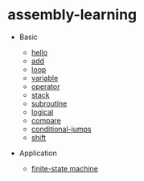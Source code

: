 # assembly-learning

- Basic
	- [hello](basic/hello.asm)
	- [add](basic/add.asm)
	- [loop](basic/loop.asm)
	- [variable](basic/variable.asm)
	- [operator](basic/operator.asm)
	- [stack](basic/stack.asm)
	- [subroutine](basic/subroutine.asm)
	- [logical](basic/logical.asm)
	- [compare](basic/compare.asm)
	- [conditional-jumps](basic/conditional-jumps.asm)
	- [shift](basic/shift.asm)

- Application
	- [finite-state machine](app/fsm.asm)
